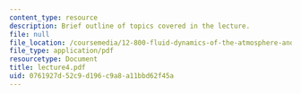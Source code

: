 ```yaml
---
content_type: resource
description: Brief outline of topics covered in the lecture.
file: null
file_location: /coursemedia/12-800-fluid-dynamics-of-the-atmosphere-and-ocean-fall-2004/0761927d52c9d196c9a8a11bbd62f45a_lecture4.pdf
file_type: application/pdf
resourcetype: Document
title: lecture4.pdf
uid: 0761927d-52c9-d196-c9a8-a11bbd62f45a
---
```

